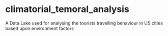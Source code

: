 # climatorial_temoral_analysis
A Data Lake used for analysing the tourists travelling behaviour in US cities based upon environment factors 
